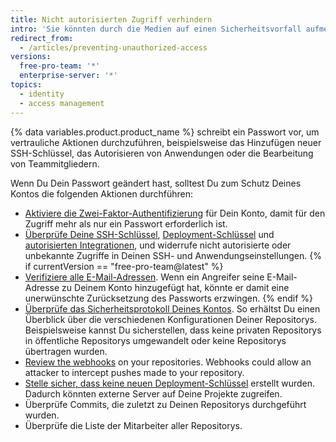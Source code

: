 ```yaml
---
title: Nicht autorisierten Zugriff verhindern
intro: 'Sie könnten durch die Medien auf einen Sicherheitsvorfall aufmerksam gemacht werden, z. B. auf die Entdeckung des [Heartbleed-Bugs](http://heartbleed.com/), oder Ihr Computer könnte gestohlen werden, während Sie bei {% data variables.product.product_location %} angemeldet sind. In solchen Fällen kannst Du durch das Ändern Deines Passworts den unerwünschten zukünftigen Zugriff auf Dein Konto und Deine Projekte verhindern.'
redirect_from:
  - /articles/preventing-unauthorized-access
versions:
  free-pro-team: '*'
  enterprise-server: '*'
topics:
  - identity
  - access management
---
```


{% data variables.product.product_name %} schreibt ein Passwort vor, um vertrauliche Aktionen durchzuführen, beispielsweise das Hinzufügen neuer SSH-Schlüssel, das Autorisieren von Anwendungen oder die Bearbeitung von Teammitgliedern.

Wenn Du Dein Passwort geändert hast, solltest Du zum Schutz Deines Kontos die folgenden Aktionen durchführen:

- [Aktiviere die Zwei-Faktor-Authentifizierung](/articles/about-two-factor-authentication) für Dein Konto, damit für den Zugriff mehr als nur ein Passwort erforderlich ist.
- [Überprüfe Deine SSH-Schlüssel](/articles/reviewing-your-ssh-keys), [Deployment-Schlüssel](/articles/reviewing-your-deploy-keys) und [autorisierten Integrationen](/articles/reviewing-your-authorized-integrations), und widerrufe nicht autorisierte oder unbekannte Zugriffe in Deinen SSH- und Anwendungseinstellungen.
{% if currentVersion == "free-pro-team@latest" %}
- [Verifiziere alle E-Mail-Adressen](/articles/verifying-your-email-address). Wenn ein Angreifer seine E-Mail-Adresse zu Deinem Konto hinzugefügt hat, könnte er damit eine unerwünschte Zurücksetzung des Passworts erzwingen.
{% endif %}
- [Überprüfe das Sicherheitsprotokoll Deines Kontos](/github/authenticating-to-github/reviewing-your-security-log). So erhältst Du einen Überblick über die verschiedenen Konfigurationen Deiner Repositorys. Beispielsweise kannst Du sicherstellen, dass keine privaten Repositorys in öffentliche Repositorys umgewandelt oder keine Repositorys übertragen wurden.
- [Review the webhooks](/articles/creating-webhooks) on your repositories. Webhooks could allow an attacker to intercept pushes made to your repository.
- [Stelle sicher, dass keine neuen Deployment-Schlüssel](/guides/managing-deploy-keys/#deploy-keys) erstellt wurden. Dadurch könnten externe Server auf Deine Projekte zugreifen.
- Überprüfe Commits, die zuletzt zu Deinen Repositorys durchgeführt wurden.
- Überprüfe die Liste der Mitarbeiter aller Repositorys.
